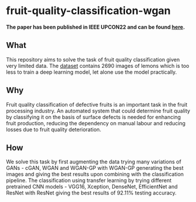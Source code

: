 # fruit-quality-classification-wgan

**The paper has been published in IEEE UPCON22 and can be found [here](https://ieeexplore.ieee.org/document/9986472/).**

## What
This repository aims to solve the task of fruit quality classification given very limited data. The <a href="https://github.com/softwaremill/lemon-dataset">dataset</a> contains 2690 images of lemons which is too less to train a deep learning model, let alone use the model practically.

## Why

Fruit quality classification of defective fruits is an important task in the fruit processing industry. An automated system that could determine fruit quality by classifying it on the basis of surface defects is needed for enhancing fruit production, reducing the dependency on manual labour and reducing losses due to fruit quality deterioration.

## How

We solve this task by first augmenting the data trying many variations of GANs - cGAN, WGAN and WGAN-GP with WGAN-GP generating the best images and giving the best results upon combining with the classification pipeline. The classification using transfer learning by trying different pretrained CNN models - VGG16, Xception, DenseNet, EfficientNet and ResNet with ResNet giving the best results of 92.11% testing accuracy. 
